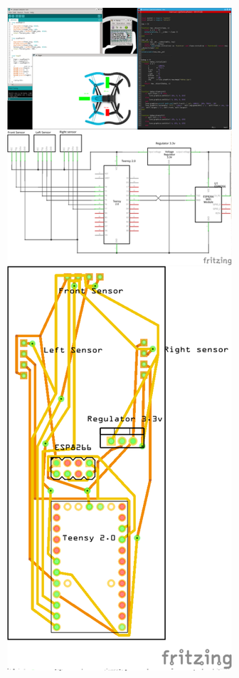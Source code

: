 ![alt tag](img/screenshot.png)
![alt tag](img/Prototype_schema.png)
![alt tag](img/Prototype_circuit_imprime.png)
